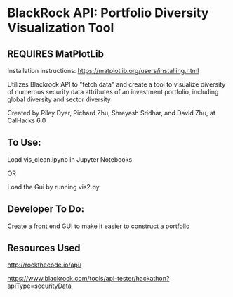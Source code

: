 # BlackRock API: Portfolio Diversity Visualization Tool
## REQUIRES MatPlotLib
Installation instructions: https://matplotlib.org/users/installing.html

Utilizes Blackrock API to "fetch data" and create a tool to visualize diversity of numerous security data attributes of an investment portfolio, including global diversity and sector diversity

Created by Riley Dyer, Richard Zhu, Shreyash Sridhar, and David Zhu, at CalHacks 6.0

## To Use:
Load vis_clean.ipynb in Jupyter Notebooks

OR

Load the Gui by running vis2.py


## Developer To Do:

Create a front end GUI to make it easier to construct a portfolio

## Resources Used
http://rockthecode.io/api/

https://www.blackrock.com/tools/api-tester/hackathon?apiType=securityData
